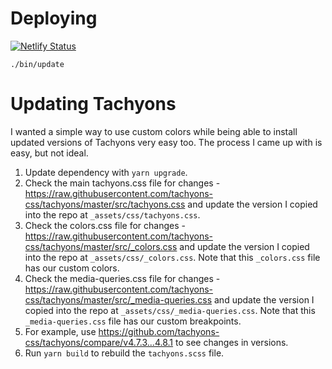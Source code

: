 # Deploying

[![Netlify Status](https://api.netlify.com/api/v1/badges/1426b1be-1255-410c-9af3-683973bf9eea/deploy-status)](https://app.netlify.com/sites/meltsalem/deploys)

```
./bin/update
```

# Updating Tachyons

I wanted a simple way to use custom colors while being able to install updated versions of Tachyons very easy too. The process I came up with is easy, but not ideal.

1. Update dependency with `yarn upgrade`.
1. Check the main tachyons.css file for changes - https://raw.githubusercontent.com/tachyons-css/tachyons/master/src/tachyons.css and update the version I copied into the repo at `_assets/css/tachyons.css`.
1. Check the colors.css file for changes - https://raw.githubusercontent.com/tachyons-css/tachyons/master/src/_colors.css and update the version I copied into the repo at `_assets/css/_colors.css`. Note that this `_colors.css` file has our custom colors.
1. Check the media-queries.css file for changes - https://raw.githubusercontent.com/tachyons-css/tachyons/master/src/_media-queries.css and update the version I copied into the repo at `_assets/css/_media-queries.css`. Note that this `_media-queries.css` file has our custom breakpoints.
1. For example, use https://github.com/tachyons-css/tachyons/compare/v4.7.3...4.8.1 to see changes in versions.
1. Run `yarn build` to rebuild the `tachyons.scss` file.
